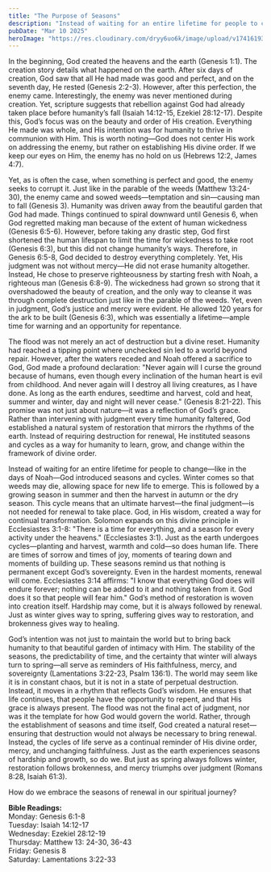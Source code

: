 ```yaml
---
title: "The Purpose of Seasons"
description: "Instead of waiting for an entire lifetime for people to change—like in the days of Noah—God introduced seasons and cycles. Winter comes so that weeds may die, allowing space for new life to emerge."
pubDate: "Mar 10 2025"
heroImage: "https://res.cloudinary.com/dryy6uo6k/image/upload/v1741619389/weekly-devotional/Screenshot_2025-03-10_080911_mc0kh3.png"
---
```


In the beginning, God created the heavens and the earth (Genesis 1:1). The creation story details what happened on the earth. After six days of creation, God saw that all He had made was good and perfect, and on the seventh day, He rested (Genesis 2:2-3). However, after this perfection, the enemy came. Interestingly, the enemy was never mentioned during creation. Yet, scripture suggests that rebellion against God had already taken place before humanity’s fall (Isaiah 14:12-15, Ezekiel 28:12-17). Despite this, God’s focus was on the beauty and order of His creation. Everything He made was whole, and His intention was for humanity to thrive in communion with Him. This is worth noting—God does not center His work on addressing the enemy, but rather on establishing His divine order. If we keep our eyes on Him, the enemy has no hold on us (Hebrews 12:2, James 4:7).

Yet, as is often the case, when something is perfect and good, the enemy seeks to corrupt it. Just like in the parable of the weeds (Matthew 13:24-30), the enemy came and sowed weeds—temptation and sin—causing man to fall (Genesis 3). Humanity was driven away from the beautiful garden that God had made. Things continued to spiral downward until Genesis 6, when God regretted making man because of the extent of human wickedness (Genesis 6:5-6). However, before taking any drastic step, God first shortened the human lifespan to limit the time for wickedness to take root (Genesis 6:3), but this did not change humanity’s ways. Therefore, in Genesis 6:5-8, God decided to destroy everything completely. Yet, His judgment was not without mercy—He did not erase humanity altogether. Instead, He chose to preserve righteousness by starting fresh with Noah, a righteous man (Genesis 6:8-9). The wickedness had grown so strong that it overshadowed the beauty of creation, and the only way to cleanse it was through complete destruction just like in the parable of the weeds. Yet, even in judgment, God’s justice and mercy were evident. He allowed 120 years for the ark to be built (Genesis 6:3), which was essentially a lifetime—ample time for warning and an opportunity for repentance.

The flood was not merely an act of destruction but a divine reset. Humanity had reached a tipping point where unchecked sin led to a world beyond repair. However, after the waters receded and Noah offered a sacrifice to God, God made a profound declaration: "Never again will I curse the ground because of humans, even though every inclination of the human heart is evil from childhood. And never again will I destroy all living creatures, as I have done. As long as the earth endures, seedtime and harvest, cold and heat, summer and winter, day and night will never cease." (Genesis 8:21-22). This promise was not just about nature—it was a reflection of God’s grace. Rather than intervening with judgment every time humanity faltered, God established a natural system of restoration that mirrors the rhythms of the earth. Instead of requiring destruction for renewal, He instituted seasons and cycles as a way for humanity to learn, grow, and change within the framework of divine order.

Instead of waiting for an entire lifetime for people to change—like in the days of Noah—God introduced seasons and cycles. Winter comes so that weeds may die, allowing space for new life to emerge. This is followed by a growing season in summer and then the harvest in autumn or the dry season. This cycle means that an ultimate harvest—the final judgment—is not needed for renewal to take place. God, in His wisdom, created a way for continual transformation. Solomon expands on this divine principle in Ecclesiastes 3:1-8: "There is a time for everything, and a season for every activity under the heavens." (Ecclesiastes 3:1). Just as the earth undergoes cycles—planting and harvest, warmth and cold—so does human life. There are times of sorrow and times of joy, moments of tearing down and moments of building up. These seasons remind us that nothing is permanent except God’s sovereignty. Even in the hardest moments, renewal will come. Ecclesiastes 3:14 affirms: "I know that everything God does will endure forever; nothing can be added to it and nothing taken from it. God does it so that people will fear him." God’s method of restoration is woven into creation itself. Hardship may come, but it is always followed by renewal. Just as winter gives way to spring, suffering gives way to restoration, and brokenness gives way to healing.

God’s intention was not just to maintain the world but to bring back humanity to that beautiful garden of intimacy with Him. The stability of the seasons, the predictability of time, and the certainty that winter will always turn to spring—all serve as reminders of His faithfulness, mercy, and sovereignty (Lamentations 3:22-23, Psalm 136:1). The world may seem like it is in constant chaos, but it is not in a state of perpetual destruction. Instead, it moves in a rhythm that reflects God’s wisdom. He ensures that life continues, that people have the opportunity to repent, and that His grace is always present. The flood was not the final act of judgment, nor was it the template for how God would govern the world. Rather, through the establishment of seasons and time itself, God created a natural reset—ensuring that destruction would not always be necessary to bring renewal. Instead, the cycles of life serve as a continual reminder of His divine order, mercy, and unchanging faithfulness. Just as the earth experiences seasons of hardship and growth, so do we. But just as spring always follows winter, restoration follows brokenness, and mercy triumphs over judgment (Romans 8:28, Isaiah 61:3).

How do we embrace the seasons of renewal in our spiritual journey?

**Bible Readings:**<br />
Monday: Genesis 6:1-8 <br />
Tuesday: Isaiah 14:12-17<br />
Wednesday: Ezekiel 28:12-19<br />
Thursday: Matthew 13: 24-30, 36-43<br />
Friday: Genesis 8<br />
Saturday: Lamentations 3:22-33<br />
